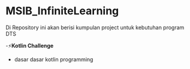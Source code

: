 # MSIB_InfiniteLearning
Di Repository ini akan berisi kumpulan project untuk kebutuhan program DTS

-⚡**Kotlin Challenge**  
  - dasar dasar kotlin programming
